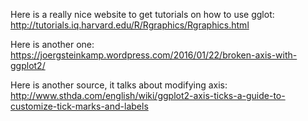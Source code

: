 Here is a really nice website to get tutorials on how to use gglot:
http://tutorials.iq.harvard.edu/R/Rgraphics/Rgraphics.html

Here is another one:
https://joergsteinkamp.wordpress.com/2016/01/22/broken-axis-with-ggplot2/


Here is another source, it talks about modifying axis:
http://www.sthda.com/english/wiki/ggplot2-axis-ticks-a-guide-to-customize-tick-marks-and-labels
